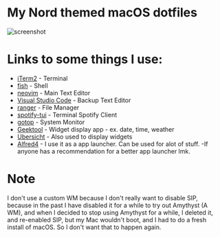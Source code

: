 # My Nord themed macOS dotfiles
![screenshot](https://user-images.githubusercontent.com/72212608/147371077-2288bcc3-90cb-4a06-8f9c-14ca3b51d1df.png)


# Links to some things I use:

- [iTerm2](https://iterm2.com/) - Terminal
- [fish](https://fishshell.com/) - Shell
- [neovim](https://neovim.io/) - Main Text Editor
- [Visual Studio Code](https://code.visualstudio.com/) - Backup Text Editor
- [ranger](https://github.com/ranger/ranger) - File Manager
- [spotify-tui](https://github.com/Rigellute/spotify-tui) - Terminal Spotify Client
- [gotop](https://github.com/cjbassi/gotop) - System Monitor
- [Geektool](https://www.tynsoe.org/geektool/) - Widget display app - ex. date, time, weather
- [Ubersicht](https://tracesof.net/uebersicht/) -  Also used to display widgets
- [Alfred4](https://www.alfredapp.com/) - I use it as a app launcher. Can be used for alot of stuff. 
-If anyone has a recommendation for a better app launcher lmk.







# Note  
I don't use a custom WM because I don't really want to disable SIP, because in the past I have disabled it for a while to try out Amythyst (A WM), and when I decided to stop using Amythyst for a while, I deleted it, and re-enabled SIP, but my Mac wouldn't boot, and I had to do a fresh install of macOS.
So I don't want that to happen again.
